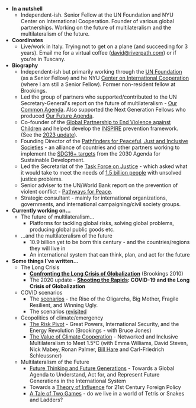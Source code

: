 -  **In a nutshell**
    - Independent-ish. Senior Fellow at the UN Foundation and NYU Center on International Cooperation. Founder of various global partnerships. Working on the future of multilateralism and the multilateralism of the future. 
- **Coordinates**
    - Live/work in Italy. Trying not to get on a plane (and succeeding for 3 years). Email me for a virtual coffee (david@riverpath.com) or if you're in Tuscany.
- **Biography**
    - Independent-ish but primarily working through the [UN Foundation](https://unfoundation.org/) (as a Senior Fellow) and he NYU [Center on International Cooperation](https://cic.nyu.edu/) (where I am still a Senior Fellow). Former non-resident fellow at Brookings.
    - Led the group of partners who supported/contributed to the UN Secretary-General's report on the future of multilateralism - [Our Common Agenda](https://www.un.org/en/content/common-agenda-report/). Also supported the Next Generation Fellows who produced [Our Future Agenda](https://ourfutureagenda.org/report/).
    - Co-founder of the [Global Partnership to End Violence against Children](https://www.end-violence.org/) and helped develop the [INSPIRE](https://www.who.int/publications-detail-redirect/9789241565356) prevention framework. (See the [2023 update](https://www.end-violence.org/articles/hope-opportunity-and-urgency-tackling-child-violence-2023-dr-howard-taylor-executive)).
    - Founding Director of the [Pathfinders for Peaceful, Just and Inclusive Societies](https://www.sdg16.plus/) - an alliance of countries and other partners working to implement the [SDG16+ targets](https://www.opengovpartnership.org/documents/implementing-sdg16-introduction/) from the 2030 Agenda for Sustainable Development.
    - Led the Secretariat of the [Task Force on Justice](https://www.justice.sdg16.plus/task-force-on-justice) - which asked what it would take to meet the needs of [1.5 billion people](https://worldjusticeproject.org/sites/default/files/documents/WJP_Measuring%20the%20Justice%20Gap_final_20Jun2019.pdf) with unsolved justice problems.
    - Senior adviser to the UN/World Bank report on the prevention of violent conflict - [Pathways for Peace](https://www.pathwaysforpeace.org/).
    - Strategic consultant - mainly for international organizations, governments, and international campaigning/civil society groups.
- **Currently working on...**
    - The future of multilateralism...
        - Platforms for tackling global risks, solving global problems, producing global public goods etc.
    - ...and the multilateralism of the future
        - 10.9 billion yet to be born this century - and the countries/regions they will live in
        - An international system that can think, plan, and act for the future
- **Some things I've written...**
    - The Long Crisis
        - __[Confronting the Long Crisis of Globalization](https://www.brookings.edu/wp-content/uploads/2016/06/01_globalization_evans_jones_steven.pdf)__ (Brookings 2010) 
        - The 2020 update - __[Shooting the Rapids](https://www.longcrisis.org/wp-content/uploads/2020/05/COVID-19-and-the-Long-Crisis-of-Globalisation-17May20.pdf): COVID-19 and the Long Crisis of Globalization__
    - COVID scenarios
        - The [scenarios](https://www.longcrisis.org/wp-content/uploads/2020/05/Long-Crisis-COVID-Scenarios-21May20-2.pdf) - the Rise of the Oligarchs, Big Mother, Fragile Resilient, and Winning Ugly.
        - The scenarios [revisited](https://localtrust.org.uk/wp-content/uploads/2022/03/Long-crisis-scenarios-revisited-FINAL-1.pdf)
    - Geopolitics of climate/emergency
        - [The Risk Pivot](https://www.brookings.edu/book/the-risk-pivot/) - Great Powers, International Security, and the Energy Revolution (Brookings - with Bruce Jones)
        - [The Value of Climate Cooperation](https://climateanalytics.org/publications/2021/the-value-of-climate-cooperation/) - Networked and Inclusive Multilateralism to Meet 1.5°C (with Emma Williams, David Steven, Nick Mabey, Ronan Palmer, [Bill Hare](https://climateanalytics.org/about-us/team/bill-hare/) and Carl-Friedrich Schleussner)
    - Multilateralism of the Future
        - [Future Thinking and Future Generations](https://s3.amazonaws.com/media.unfoundation.org/2021/11/Future-Thinking-and-Future-Generations-12Nov211.pdf) - Towards a Global Agenda to Understand, Act for, and Represent Future Generations in the International System
        - Towards a [Theory of Influence](https://globaldashboard.org/wp-content/uploads/2008/07/Towards_a_theory_of_influence.pdf) for 21st Century Foreign Policy
        - [A Tale of Two Games](https://medium.com/sdg16plus/a-tale-of-two-games-1865e86461c8) - do we live in a world of Tetris or Snakes and Ladders?
